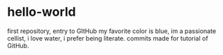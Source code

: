 # hello-world
first repository, entry to GItHub
my favorite color is blue, im a passionate cellist, i love water, i prefer being literate.
commits made for tutorial of GitHub.
